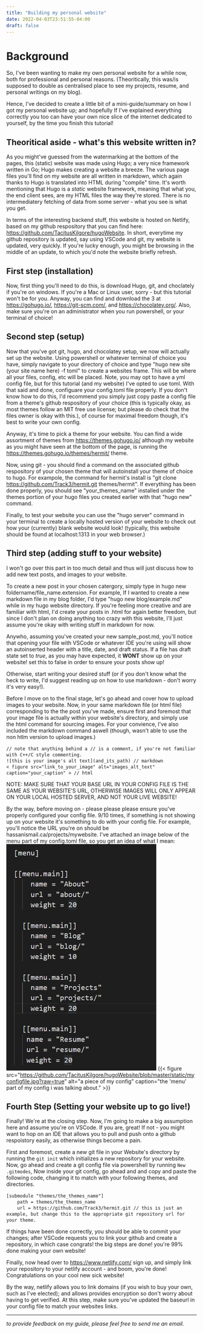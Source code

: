 ```yaml
---
title: "Building my personal website"
date: 2022-04-03T23:51:55-04:00
draft: false
---
```


# Background
So, I've been wanting to make my own personal website for a while now, both for professional and personal reasons. (Theoritically, this was/is supposed to double as centralised place to see my projects, resume, and personal writings on my blog).

Hence, I've decided to create a little bit of a mini-guide/summary on how I got my personal website up; and hopefully If I've explained everything correctly you too can have your own nice slice of the internet dedicated to yourself, by the time you finish this tutorial!

## Theoritical aside - what's this website written in?
As you might've guessed from the watermarking at the bottom of the pages, this (static) website was made using Hugo; a very nice framework written in Go; Hugo makes creating a website a breeze. The various page files you'll find on my website are all written in markdown, which again thanks to Hugo is translated into HTML during "compile" time. It's worth mentioning that Hugo is a *static* website framework, meaning that what you, the end client sees, are my HTML files the way they're stored. There is no intermediatery fetching of data from some server - what you see is what you get.

In terms of the interesting backend stuff, this website is hosted on Netlify, based on my github respository that you can find here: https://github.com/TacitusKilgore/hugoWebsite. In short, everytime my github repository is updated, say using VSCode and git, my website is updated, very quickly. If you're lucky enough, you might be browsing in the middle of an update, to which you'd note the website briefly refresh.

## First step (installation)
Now, first thing you'll need to do this, is download Hugo, git, and choclately if you're on windows. If you're a Mac or Linux user, sorry - but this tutorial won't be for you. Anyway, you can find and download the 3 at https://gohugo.io/, https://git-scm.com/, and https://chocolatey.org/. Also, make sure you're on an administrator when you run powershell, or your terminal of choice!

## Second step (setup)
Now that you've got git, hugo, and chocolatey setup, we now will actually set up the website. Using powershell or whatever terminal of choice you have, simply navigate to your directory of choice and type "hugo new site (your site name here) -f toml" to create a websites frame. This will be where all your files, config, etc will be placed. Note, you may opt to have a yml config file, but for this tutorial (and my website) I've opted to use toml. With that said and done, configuare your config.toml file properly. If you don't know how to do this, I'd recommend you simply just copy paste a config file from a theme's github respository of your choice (this is typically okay, as most themes follow an MIT free use license; but please do check that the files owner is okay with this.), of course for maximal freedom though, it's best to write your own config.

Anyway, it's time to pick a theme for your website. You can find a wide assortment of themes from https://themes.gohugo.io/ although my website as you might have seen at the bottom of the page, is running the https://themes.gohugo.io/themes/hermit/ theme.

Now, using git - you should find a command on the associated github respository of your chosen theme that will autoinstall your theme of choice to hugo. For exampole, the command for hermit's install is "git clone https://github.com/Track3/hermit.git themes/hermit". If everything has been done properly, you should see "your_themes_name" installed under the themes portion of your hugo files you created earlier with that "hugo new" command.

Finally, to test your website you can use the "hugo server" command in your terminal to create a locally hosted version of your website to check out how your (currently) blank website would look! (typically, this website should be found at localhost:1313 in your web browser.)

## Third step (adding stuff to your website)
I won't go over this part in too much detail and thus will just discuss how to add new text posts, and images to your website.

To create a new post in your chosen catergory, simply type in hugo new foldername/file_name.extension. For example, If I wanted to create a new markdown file in my blog folder, I'd type "hugo new blog/example.md" while in my hugo website directory. If you're feeling more creative and are familiar with html, I'd create your posts in .html for again better freedom, but since I don't plan on doing anything too crazy with this website, I'll just assume you're okay with writing stuff in markdown for now.

Anywho, assuming you've created your new sample_post.md, you'll notice that opening your file with VSCode or whatever IDE you're using will show an autoinserted header with a title, date, and draft status. If a file has draft state set to *true*, as you may have expected, it **WONT** show up on your website! set this to false in order to ensure your posts show up!

Otherwise, start writing your desired stuff (or if you don't know what the heck to write, I'd suggest reading up on how to use markdown - don't worry it's very easy!). 

Before I move on to the final stage, let's go ahead and cover how to upload images to your website. Now, in your same markdown file (or html file) corresponding to the the post you've made, ensure first and foremost that your image file is actually within your website's directory, and simply use the html command for sourcing images. For your convience, I've also included the markdown command aswell (though, wasn't able to use the non htlm version to upload images.)

```
// note that anything behind a // is a comment, if you're not familiar with C++/C style commenting.
![this is your image's alt text](and_its_path) // markdown
< figure src="link_to_your_image" alt="images_alt_text" caption="your_caption" > // html
```

NOTE: MAKE SURE THAT YOUR BASE URL IN YOUR CONFIG FILE IS THE SAME AS YOUR WEBSITE'S URL, OTHERWISE IMAGES WILL ONLY APPEAR ON YOUR LOCAL HOSTED SERVER, AND NOT YOUR LIVE WEBSITE! 

By the way, before moving on - please please please ensure you've properly configured your config file. 9/10 times, if something is not showing up on your website it's something to do with your config file. For example, you'll notice the URL you're on should be hassanismail.ca/projects/mywebsite. I've attached an image below of the menu part of my config.toml file, so you get an idea of what I mean:
![this is supposed to be an image](../../static/myconfigfile.jpg)
{{< figure src="https://github.com/TacitusKilgore/hugoWebsite/blob/master/static/myconfigfile.jpg?raw=true" alt="a piece of my config" caption="the 'menu' part of my config i was talking about." >}}

    

## Fourth Step (Setting your website up to go live!)
Finally! We're at the closing step. Now, I'm going to make a big assumption here and assume you're on VSCode. If you are, great! If not - you might want to hop on an IDE that allows you to pull and push onto a github respoistory easily, as otherwise things become a pain.

First and foremost, create a new git file in your Website's directory by running the `git init` which initializes a new repository for your website. Now, go ahead and create a git config file via powershell by running `New .gitmodes`, Now inside your git config, go ahead and and copy and paste the following code, changing it to match with your following themes, and directories.

```
[submodule "themes/the_themes_name"]
	path = themes/the_themes_name
	url = https://github.com/Track3/hermit.git // this is just an example, but change this to the appropriate git repository url for your theme.

```

If things have been done correctly, you should be able to commit your changes; after VSCode requests you to link your github and create a repository, in which case congrats! the big steps are done! you're 99% done making your own website!

Finally, now head over to https://www.netlify.com/ sign up, and simply link your repository to your netlify account - and boom, you're done! Congratulations on your cool new sick website!

By the way, netlify allows you to link domains (if you wish to buy your own, such as I've elected); and allows provides encryption so don't worry about having to get verified. At this step, make sure you've updated the baseurl in your config file to match your websites links.

---
*to provide feedback on my guide, please feel free to send me an email.*


